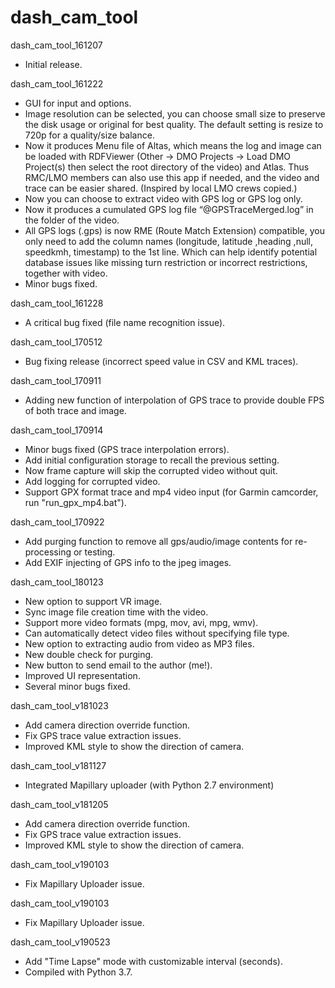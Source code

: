 # dash_cam_tool

dash_cam_tool_161207
* Initial release.

dash_cam_tool_161222
* GUI for input and options.
* Image resolution can be selected, you can choose small size to preserve the disk usage or original for best quality. The default setting is resize to 720p for a quality/size balance.
* Now it produces Menu file of Altas, which means the log and image can be loaded with RDFViewer (Other -> DMO Projects -> Load DMO Project(s) then select the root directory of the video) and Atlas. Thus RMC/LMO members can also use this app if needed, and the video and trace can be easier shared. (Inspired by local LMO crews copied.)
* Now you can choose to extract video with GPS log or GPS log only.
* Now it produces a cumulated GPS log file “@GPSTraceMerged.log” in the folder of the video.
* All GPS logs (.gps) is now RME (Route Match Extension) compatible, you only need to add the column names (longitude, latitude ,heading ,null, speedkmh, timestamp) to the 1st line. Which can help identify potential database issues like missing turn restriction or incorrect restrictions, together with video.
* Minor bugs fixed.

dash_cam_tool_161228
* A critical bug fixed (file name recognition issue).

dash_cam_tool_170512
* Bug fixing release (incorrect speed value in CSV and KML traces).

dash_cam_tool_170911
* Adding new function of interpolation of GPS trace to provide double FPS of both trace and image.

dash_cam_tool_170914
* Minor bugs fixed (GPS trace interpolation errors).
* Add initial configuration storage to recall the previous setting.
* Now frame capture will skip the corrupted video without quit.
* Add logging for corrupted video.
* Support GPX format trace and mp4 video input (for Garmin camcorder, run "run_gpx_mp4.bat").

dash_cam_tool_170922
* Add purging function to remove all gps/audio/image contents for re-processing or testing.
* Add EXIF injecting of GPS info to the jpeg images.

dash_cam_tool_180123
* New option to support VR image.
* Sync image file creation time with the video.
* Support more video formats (mpg, mov, avi, mpg, wmv).
* Can automatically detect video files without specifying file type.
* New option to extracting audio from video as MP3 files.
* New double check for purging.
* New button to send email to the author (me!).
* Improved UI representation.
* Several minor bugs fixed.

dash_cam_tool_v181023
* Add camera direction override function.
* Fix GPS trace value extraction issues.
* Improved KML style to show the direction of camera.

dash_cam_tool_v181127
* Integrated Mapillary uploader (with Python 2.7 environment)

dash_cam_tool_v181205
*  Add camera direction override function.
*  Fix GPS trace value extraction issues.
*  Improved KML style to show the direction of camera.

dash_cam_tool_v190103
*  Fix Mapillary Uploader issue.

dash_cam_tool_v190103
*  Fix Mapillary Uploader issue.

dash_cam_tool_v190523
*  Add "Time Lapse" mode with customizable interval (seconds).
*  Compiled with Python 3.7.
